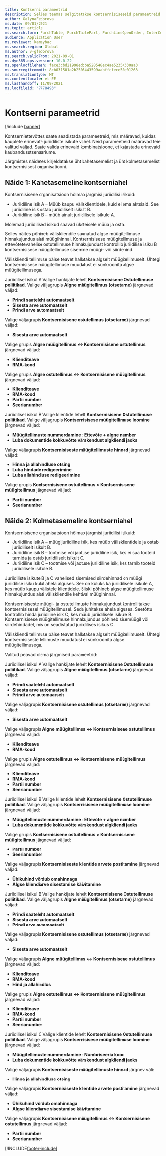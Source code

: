 ```yaml
---
title: Kontserni parameetrid
description: Selles teemas selgitatakse kontsernisiseseid parameetreid
author: GalynaFedorova
ms.date: 09/01/2021
ms.topic: article
ms.search.form: PurchTable, PurchTablePart, PurchLineOpenOrder, InterCompanyTradingRelationSetupCustomer
audience: Application User
ms.reviewer: kamaybac
ms.search.region: Global
ms.author: v-gfedorova
ms.search.validFrom: 2021-09-01
ms.dyn365.ops.version: 10.0.22
ms.openlocfilehash: face3cbd21998edcba528548ec4ae52354330aa3
ms.sourcegitcommit: 8cb031501a2b2505443599aabffcfece50e01263
ms.translationtype: MT
ms.contentlocale: et-EE
ms.lasthandoff: 11/09/2021
ms.locfileid: "7778493"
---
```

# <a name="intercompany-parameters"></a>Kontserni parameetrid

[!include [banner](../../includes/banner.md)]

Kontserniettevõttes saate seadistada parameetreid, mis määravad, kuidas kauplete erinevate juriidiliste isikute vahel. Neid parameetreid määravad teie valitud väljad. Saate valida erinevaid kombinatsioone, et kajastada erinevaid kaubandusstsenaariume.

Järgmistes näidetes kirjeldatakse üht kahetasemelist ja üht kolmetasemelist kontsernisisest organisatiooni.

## <a name="example-1-two-level-intercompany-chain"></a>Näide 1: Kahetasemeline kontserniahel

Kontsernisisene organisatsioon hõlmab järgmisi juriidilisi isikuid:

- Juriidiline isik A – Müüb kaupu välisklientidele, kuid ei oma aktsiaid. See juriidiline isik ostab juriidiliselt isikult B.
- Juriidiline isik B – müüb ainult juriidilisele isikule A.

Mõlemad juriidilised isikud saavad üksteisele müüa ja osta.

Selles näites põhineb väliskliendile suunatud algse müügitellimuse hinnakujundus alati müügihinnal. Kontsernisisese müügitellimuse ja ettevõtetevahelise ostutellimuse hinnakujundust kontrollib juriidilise isiku B kontsernisisese müügitellimuse sisemine müügi- või siirdehind.

Väliskliendi tellimuse päise teavet hallatakse algselt müügitellimuselt. Ühtegi kontsernisisese müügitellimuse muudatust ei sünkroonita algse müügitellimusega.

Juriidilisel isikul A Valige hankijate lehelt **Kontsernisisene** **Ostutellimuse poliitikad**. Valige väljagrupis **Algne müügitellimus (otsetarne)** järgnevad väljad:

- **Prindi saateleht automaatselt**
- **Sisesta arve automaatselt**
- **Prindi arve automaatselt**

Valige väljagrupis **Kontsernisisene ostutellimus (otsetarne)** järgnevad väljad:

- **Sisesta arve automaatselt**

Valige grupis **Algne müügitellimus <-> Kontsernisisene ostutellimus** järgnevad väljad:

- **Klienditeave**
- **RMA-kood**

Valige grupis **Algne ostutellimus <-> Kontsernisisene müügitellimus** järgnevad väljad:

- **Klienditeave**
- **RMA-kood**
- **Partii number**
- **Seerianumber**

Juriidilisel isikul B Valige klientide lehelt **Kontsernisisene** **Ostutellimuse poliitikad**. Valige väljagrupis **Kontsernisisese müügitellimuse loomine** järgnevad väljad:

- **Müügitellimuste nummerdamine** : **Ettevõte + algne number**
- **Luba dokumentide kokkuvõtte värskendust algkliendi jaoks**

Valige väljagrupis **Kontsernisiseste müügitellimuste hinnad** järgnevad väljad:

- **Hinna ja allahindluse otsing**
- **Luba hindade redigeerimine**
- **Luba allahindluse redigeerimine**

Valige grupis **Kontsernisisene ostuitellimus \> Kontsernisisene müügitellimus** järgnevad väljad:

- **Partii number**
- **Seerianumber**

## <a name="example-2-three-level-intercompany-chain"></a>Näide 2: Kolmetasemeline kontserniahel

Kontsernisisene organisatsioon hõlmab järgmisi juriidilisi isikuid:

- Juriidiline isik A – müügijuriidiline isik, kes müüb välisklientidele ja ostab juriidiliselt isikult B.
- Juriidiline isik B – tootmise või jaotuse juriidiline isik, kes ei saa tooteid tarnida ja ostab juriidiliselt isikult C.
- Juriidiline isik C – tootmise või jaotuse juriidiline isik, kes tarnib tooteid juriidilisele isikule B.

Juriidiliste isikute B ja C vahelised sisemised siirdehinnad on müügi juriidilise isiku kulul ahela alguses. See on kuluks ka juriidilisele isikule A, kes müüb kaupu välistele klientidele. Siiski põhineb algse müügitellimuse hinnakujundus alati väliskliendile kehtival müügihinnal.

Kontsernisiseste müügi- ja ostutellimuste hinnakujundust kontrollitakse kontsernisisesel müügitellimusel. Seda juhitakse ahela alguses. Seetõttu kontrollib hinda juriidiline isik C, kes müüb juriidilisele isikule B. Kontsernisisese müügitellimuse hinnakujundus põhineb sisemüügil või siirdehindadel, mis on seadistatud juriidilises isikus C.

Väliskliendi tellimuse päise teavet hallatakse algselt müügitellimuselt. Ühtegi kontsernisiseste tellimuste muudatust ei sünkroonita algse müügitellimusega.

Valitud peavad olema järgmised parameetrid:

Juriidilisel isikul A Valige hankijate lehelt **Kontsernisisene** **Ostutellimuse poliitikad**. Valige väljagrupis **Algne müügitellimus (otsetarne)** järgnevad väljad:

- **Prindi saateleht automaatselt**
- **Sisesta arve automaatselt**
- **Prindi arve automaatselt**

Valige väljagrupis **Kontsernisisene ostutellimus (otsetarne)** järgnevad väljad:

- **Sisesta arve automaatselt**

Valige väljagrupis **Algne müügitellimus <-> Kontsernisisene ostutellimus** järgnevad väljad:

- **Klienditeave**
- **RMA-kood**

Valige grupis **Algne ostutellimus <-> Kontsernisisene müügitellimus** järgnevad väljad:

- **Klienditeave**
- **RMA-kood**
- **Partii number**
- **Seerianumber**

Juriidilisel isikul B Valige klientide lehelt **Kontsernisisene** **Ostutellimuse poliitikad**. Valige väljagrupis **Kontsernisisese müügitellimuse loomine** järgnevad väljad:

- **Müügitellimuste nummerdamine** : **Ettevõte + algne number**
- **Luba dokumentide kokkuvõtte värskendust algkliendi jaoks**

Valige grupis **Kontsernisisene ostuitellimus \> Kontsernisisene müügitellimus** järgnevad väljad:

- **Partii number**
- **Seerianumber**

Valige väljagrupis **Kontsernisiseste klientide arvete postitamine** järgnevad väljad:

- **Ühikuhind võrdub omahinnaga**
- **Algse kliendiarve sisestamise käivitamine**

Juriidilisel isikul B Valige hankijate lehelt **Kontsernisisene** **Ostutellimuse poliitikad**. Valige väljagrupis **Algne müügitellimus (otsetarne)** järgnevad väljad:

- **Prindi saateleht automaatselt**
- **Sisesta arve automaatselt**
- **Prindi arve automaatselt**

Valige väljagrupis **Kontsernisisene ostutellimus (otsetarne)** järgnevad väljad:

- **Sisesta arve automaatselt**

Valige väljagrupis **Algne müügitellimus <-> Kontsernisisene ostutellimus** järgnevad väljad:

- **Klienditeave**
- **RMA-kood**
- **Hind ja allahindlus**

Valige grupis **Algne ostutellimus <-> Kontsernisisene müügitellimus** järgnevad väljad:

- **Klienditeave**
- **RMA-kood**
- **Partii number**
- **Seerianumber**

Juriidilisel isikul C Valige klientide lehelt **Kontsernisisene** **Ostutellimuse poliitikad**. Valige väljagrupis **Kontsernisisese müügitellimuse loomine** järgnevad väljad:

- **Müügitellimuste nummerdamine** : **Numbriseeria kood**
- **Luba dokumentide kokkuvõtte värskendust algkliendi jaoks**

Valige väljagrupis **Kontsernisiseste müügitellimuste hinnad** järgnev väli:

- **Hinna ja allahindluse otsing**

Valige väljagrupis **Kontsernisiseste klientide arvete postitamine** järgnevad väljad:

- **Ühikuhind võrdub omahinnaga**
- **Algse kliendiarve sisestamise käivitamine**

Valige väljagrupis **Kontsernisisene müügitellimus <-> Kontsernisisene ostutellimus** järgnevad väljad:

- **Partii number**
- **Seerianumber**

[!INCLUDE[footer-include](../../includes/footer-banner.md)]
